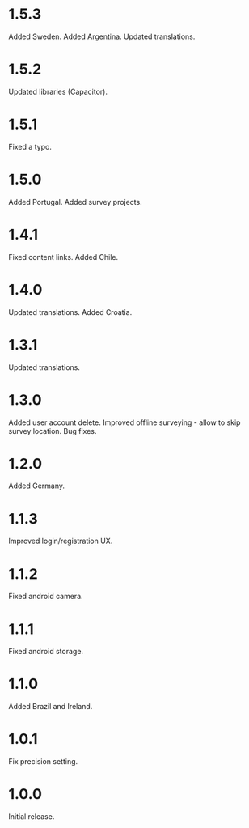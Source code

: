 # 1.5.3

Added Sweden.
Added Argentina.
Updated translations.

# 1.5.2

Updated libraries (Capacitor).

# 1.5.1

Fixed a typo.

# 1.5.0

Added Portugal.
Added survey projects.

# 1.4.1

Fixed content links.
Added Chile.

# 1.4.0

Updated translations.
Added Croatia.

# 1.3.1

Updated translations.

# 1.3.0

Added user account delete.
Improved offline surveying - allow to skip survey location.
Bug fixes.

# 1.2.0

Added Germany.

# 1.1.3

Improved login/registration UX.

# 1.1.2

Fixed android camera.

# 1.1.1

Fixed android storage.

# 1.1.0

Added Brazil and Ireland.

# 1.0.1

Fix precision setting.

# 1.0.0

Initial release.
